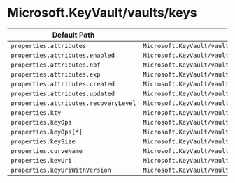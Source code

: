 # Microsoft.KeyVault/vaults/keys

| Default Path | Alias |
|---|---|
| `properties.attributes` | `Microsoft.KeyVault/vaults/keys/attributes` |
| `properties.attributes.enabled` | `Microsoft.KeyVault/vaults/keys/attributes.enabled` |
| `properties.attributes.nbf` | `Microsoft.KeyVault/vaults/keys/attributes.nbf` |
| `properties.attributes.exp` | `Microsoft.KeyVault/vaults/keys/attributes.exp` |
| `properties.attributes.created` | `Microsoft.KeyVault/vaults/keys/attributes.created` |
| `properties.attributes.updated` | `Microsoft.KeyVault/vaults/keys/attributes.updated` |
| `properties.attributes.recoveryLevel` | `Microsoft.KeyVault/vaults/keys/attributes.recoveryLevel` |
| `properties.kty` | `Microsoft.KeyVault/vaults/keys/kty` |
| `properties.keyOps` | `Microsoft.KeyVault/vaults/keys/keyOps` |
| `properties.keyOps[*]` | `Microsoft.KeyVault/vaults/keys/keyOps[*]` |
| `properties.keySize` | `Microsoft.KeyVault/vaults/keys/keySize` |
| `properties.curveName` | `Microsoft.KeyVault/vaults/keys/curveName` |
| `properties.keyUri` | `Microsoft.KeyVault/vaults/keys/keyUri` |
| `properties.keyUriWithVersion` | `Microsoft.KeyVault/vaults/keys/keyUriWithVersion` |

